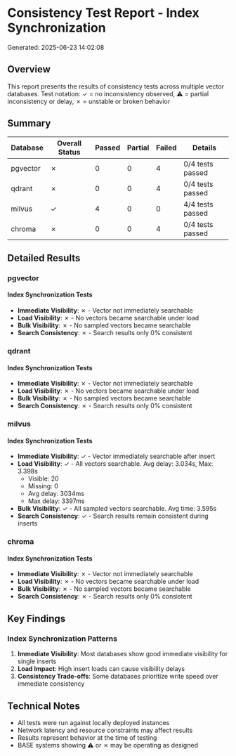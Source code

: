 # Consistency Test Report - Index Synchronization
Generated: 2025-06-23 14:02:08

## Overview
This report presents the results of consistency tests across multiple vector databases.
Test notation: ✓ = no inconsistency observed, ⚠ = partial inconsistency or delay, ✗ = unstable or broken behavior

## Summary

| Database | Overall Status | Passed | Partial | Failed | Details |
|----------|---------------|---------|---------|---------|----------|
| pgvector | ✗ | 0 | 0 | 4 | 0/4 tests passed |
| qdrant | ✗ | 0 | 0 | 4 | 0/4 tests passed |
| milvus | ✓ | 4 | 0 | 0 | 4/4 tests passed |
| chroma | ✗ | 0 | 0 | 4 | 0/4 tests passed |

## Detailed Results

### pgvector

#### Index Synchronization Tests

- **Immediate Visibility**: ✗ - Vector not immediately searchable
- **Load Visibility**: ✗ - No vectors became searchable under load
- **Bulk Visibility**: ✗ - No sampled vectors became searchable
- **Search Consistency**: ✗ - Search results only 0% consistent

### qdrant

#### Index Synchronization Tests

- **Immediate Visibility**: ✗ - Vector not immediately searchable
- **Load Visibility**: ✗ - No vectors became searchable under load
- **Bulk Visibility**: ✗ - No sampled vectors became searchable
- **Search Consistency**: ✗ - Search results only 0% consistent

### milvus

#### Index Synchronization Tests

- **Immediate Visibility**: ✓ - Vector immediately searchable after insert
- **Load Visibility**: ✓ - All vectors searchable. Avg delay: 3.034s, Max: 3.398s
  - Visible: 20
  - Missing: 0
  - Avg delay: 3034ms
  - Max delay: 3397ms
- **Bulk Visibility**: ✓ - All sampled vectors searchable. Avg time: 3.595s
- **Search Consistency**: ✓ - Search results remain consistent during inserts

### chroma

#### Index Synchronization Tests

- **Immediate Visibility**: ✗ - Vector not immediately searchable
- **Load Visibility**: ✗ - No vectors became searchable under load
- **Bulk Visibility**: ✗ - No sampled vectors became searchable
- **Search Consistency**: ✗ - Search results only 0% consistent

## Key Findings

### Index Synchronization Patterns

1. **Immediate Visibility**: Most databases show good immediate visibility for single inserts
2. **Load Impact**: High insert loads can cause visibility delays
3. **Consistency Trade-offs**: Some databases prioritize write speed over immediate consistency

## Technical Notes

- All tests were run against locally deployed instances
- Network latency and resource constraints may affect results
- Results represent behavior at the time of testing
- BASE systems showing ⚠ or ✗ may be operating as designed
